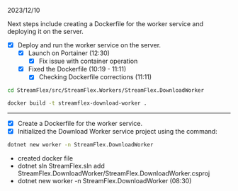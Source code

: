 ﻿2023/12/10

Next steps include creating a Dockerfile for the worker service and deploying it on the server.
- [x] Deploy and run the worker service on the server.
  - [x] Launch on Portainer (12:30)
    - [x] Fix issue with container operation
  - [x] Fixed the Dockerfile (10:19 - 11:11)
    - [x] Checking Dockerfile corrections (11:11)
```bash
cd StreamFlex/src/StreamFlex.Workers/StreamFlex.DownloadWorker
```

```bash
docker build -t streamflex-download-worker .
```
---
- [x] Create a Dockerfile for the worker service.
- [x] Initialized the Download Worker service project using the command:
```bash
dotnet new worker -n StreamFlex.DownloadWorker
```

+ created docker file
+ dotnet sln StreamFlex.sln add StreamFlex.DownloadWorker/StreamFlex.DownloadWorker.csproj
+ dotnet new worker -n StreamFlex.DownloadWorker (08:30)
